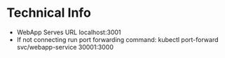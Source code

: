 

# Technical Info
- WebApp Serves URL localhost:3001
- If not connecting run port forwarding command: kubectl port-forward svc/webapp-service 30001:3000
